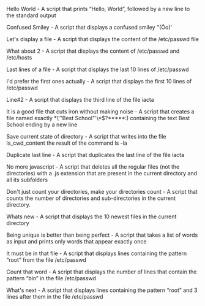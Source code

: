 Hello World - A script that prints “Hello, World”, followed by a new line to the standard output

Confused Smiley - A script that displays a confused smiley "(Ôo)'

Let's display a file - A script that displays the content of the /etc/passwd file

What about 2 - A script that displays the content of /etc/passwd and /etc/hosts

Last lines of a file - A script that displays the last 10 lines of /etc/passwd

I'd prefer the first ones actually - A script that displays the first 10 lines of /etc/passwd

Line#2 - A script that displays the third line of the file iacta

It is a good file that cuts iron without making noise - A script that creates a file named exactly \*\\'"Best School"\'\\*$\?\*\*\*\*\*:) containing the text Best School ending by a new line

Save current state of directory -  A script that writes into the file ls_cwd_content the result of the command ls -la

Duplicate last line - A script that duplicates the last line of the file iacta

No more javascript - A script that deletes all the regular files (not the directories) with a .js extension that are present in the current directory and all its subfolders

Don't just count your directories, make your directories count - A script that counts the number of directories and sub-directories in the current directory.

Whats new - A script that displays the 10 newest files in the current directory

Being unique is better than being perfect - A script that takes a list of words as input and prints only words that appear exactly once

It must be in that file - A script that displays lines containing the pattern “root” from the file /etc/passwd

Count that word - A script that displays the number of lines that contain the pattern “bin” in the file /etc/passwd

What's next - A script that displays  lines containing the pattern “root” and 3 lines after them in the file /etc/passwd
